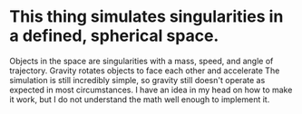 # This thing simulates singularities in a defined, spherical space.

 Objects in the space are singularities with a mass, speed, and angle of trajectory.
 Gravity rotates objects to face each other and accelerate
 The simulation is still incredibly simple, so gravity still doesn't operate as expected in most circumstances.
 I have an idea in my head on how to make it work, but I do not understand the math well enough to implement it.
